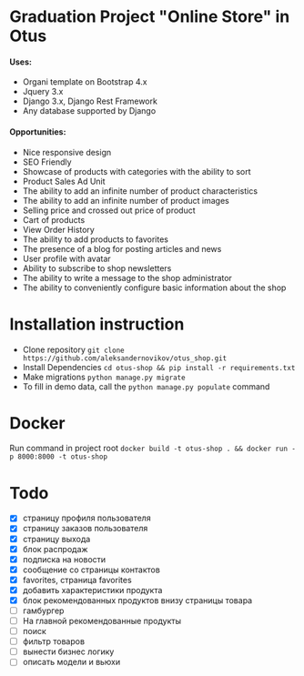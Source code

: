 # Graduation Project "Online Store" in Otus
#### Uses:
 - Organi template on Bootstrap 4.x
 - Jquery 3.x
 - Django 3.x, Django Rest Framework
 - Any database supported by Django


#### Opportunities:

 - Nice responsive design 
 - SEO Friendly
 - Showcase of products with categories with the ability to sort
 - Product Sales Ad Unit
 - The ability to add an infinite number of product characteristics
 - The ability to add an infinite number of product images
 - Selling price and crossed out price of product
 - Cart of products
 - View Order History
 - The ability to add products to favorites
 - The presence of a blog for posting articles and news
 - User profile with avatar
 - Ability to subscribe to shop newsletters
 - The ability to write a message to the shop administrator
 - The ability to conveniently configure basic information about the shop
 
# Installation instruction
 - Clone repository `git clone https://github.com/aleksandernovikov/otus_shop.git`
 - Install Dependencies `cd otus-shop && pip install -r requirements.txt`
 - Make migrations `python manage.py migrate`
 - To fill in demo data, call the `python manage.py populate` command
 
# Docker
Run command in project root `docker build -t otus-shop . && docker run -p 8000:8000 -t otus-shop`

# Todo
- [x] страницу профиля пользователя
- [x] страницу заказов пользователя
- [x] страницу выхода
- [x] блок распродаж
- [x] подписка на новости
- [x] сообщение со страницы контактов
- [x] favorites, страница favorites
- [x] добавить характеристики продукта
- [x] блок рекомендованных продуктов внизу страницы товара
- [ ] гамбургер
- [ ] На главной рекомендованные продукты
- [ ] поиск
- [ ] фильтр товаров
- [ ] вынести бизнес логику
- [ ] описать модели и вьюхи
